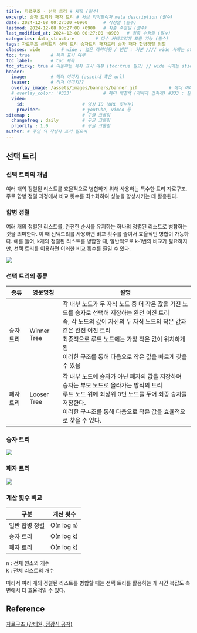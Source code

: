 ```yaml
---
title: 자료구조 - 선택 트리 # 제목 (필수)
excerpt: 승자 트리와 패자 트리 # 서브 타이틀이자 meta description (필수)
date: 2024-12-08 00:27:00 +0900      # 작성일 (필수)
lastmod: 2024-12-08 00:27:00 +0900   # 최종 수정일 (필수)
last_modified_at: 2024-12-08 00:27:00 +0900   # 최종 수정일 (필수)
categories: data_structure        # 다수 카테고리에 포함 가능 (필수)
tags: 자료구조 선택트리 선택 트리 승자트리 패자트리 승자 패자 합병정렬 정렬                     # 태그 복수개 가능 (필수)
classes: wide        # wide : 넓은 레이아웃 / 빈칸 : 기본 //// wide 시에는 sticky toc 불가
toc: true        # 목차 표시 여부
toc_label:       # toc 제목
toc_sticky: true # 이동하는 목차 표시 여부 (toc:true 필요) // wide 시에는 sticky toc 불가
header: 
  image:         # 헤더 이미지 (asset내 혹은 url)
  teaser:        # 티저 이미지??
  overlay_image: /assets/images/banners/banner.gif            # 헤더 이미지 (제목과 겹치게)
  # overlay_color: '#333'            # 헤더 배경색 (제목과 겹치게) #333 : 짙은 회색 (필수)
  video:
    id:                      # 영상 ID (URL 뒷부분)
    provider:                # youtube, vimeo 등
sitemap :                    # 구글 크롤링
  changefreq : daily         # 구글 크롤링
  priority : 1.0             # 구글 크롤링
author: # 주인 외 작성자 표기 필요시
---
```

<!--postNo: 20241207_009-->

## 선택 트리  

### 선택 트리의 개념  

여러 개의 정렬된 리스트를 효율적으로 병합하기 위해 사용하는 특수한 트리 자료구조.  
주로 합병 정렬 과정에서 비교 횟수를 최소화하여 성능을 향상시키는 데 활용된다.  

### 합병 정렬  

여러 개의 정렬된 리스트를, 완전한 순서를 유지하는 하나의 정렬된 리스트로 병합하는 것을 의미한다. 이 때 선택드리를 사용하면 비교 횟수를 줄여서 효율적인 병합이 가능하다. 예를 들어, k개의 정렬된 리스트를 병합할 때, 일반적으로 k-1번의 비교가 핋요하지만, 선택 트리를 이용하면 이러한 비교 횟수를 줄일 수 있다.  

![](/assets/images/202412070_009_001.png)  

### 선택 트리의 종류  

|종류|영문명칭|설명|
|---|---|---|
|승자 트리|Winner Tree|각 내부 노드가 두 자식 노드 중 더 작은 값을 가진 노드를 승자로 선택해 저장하는 완전 이진 트리<br>즉, 각 노드의 값이 자신의 두 자식 노드의 작은 값과 같은 완전 이진 트리<br>최종적으로 루트 노드에는 가장 작은 값이 위치하게 됨<br>이러한 구조를 통해 다음으로 작은 값을 빠르게 찾을 수 있음|
|패자 트리|Looser Tree|각 내부 노드에 승자가 아닌 패자의 값을 저장하며 승자는 부모 노드로 올라가는 방식의 트리<br>루트 노드 위에 최상위 0번 노드를 두어 최종 승자를 저장한다.<br>이러한 구ㅗ조를 통해 다음으로 작은 값을 효율적으로 찾을 수 있다.|


### 승자 트리  

![](/assets/images/202412070_009_002.png)  

### 패자 트리  

![](/assets/images/202412070_009_003.png)  

### 계산 횟수 비교  

|구분|계산 횟수|
|---|---|
|일반 합병 정렬|O(n log n)|
|승자 트리|O(n log k)|
|패자 트리|O(n log k)|

n : 전체 원소의 개수  
k : 전체 리스트의 개수  

따라서 여러 개의 정렬된 리스트를 병합할 때는 선택 트리를 활용하는 게 시간 복잡도 측면에서 더 효율적일 수 있다.  

## Reference  

[자료구조 (강태원, 정광식 공저)](https://search.shopping.naver.com/book/catalog/41474379633)  
